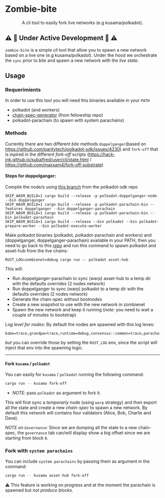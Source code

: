 # Zombie-bite

<div align="center">
<p>A cli tool to easily fork live networks (e.g kusama/polkadot).</p>
</div>

## :warning: :construction: Under Active Development :construction: :warning:

`zombie-bite` is a simple _cli_ tool that allow you to spawn a new network based on a live one (e.g kusama/polkadot). Under the hood we orchestrate the `sync` prior to _bite_ and spawn a new network with the _live state_.

## Usage

### Requerimients

In order to use this tool you will need this binaries available in your `PATH`

 - polkadot (and workers)
 - [chain-spec-generator](https://github.com/polkadot-fellows/runtimes/tree/main/chain-spec-generator) (from fellowship repo)
 - polkadot-parachain (to spawn with system parachains)

### Methods
Currently there are two different _bite_ methods `doppelganger`(based on https://github.com/paritytech/polkadot-sdk/issues/4230) and `fork-off` that is inpired in the different _fork-off_ scripts (https://hack-ink.github.io/subalfred/user/cli/state.html / https://github.com/maxsam4/fork-off-substrate).

#### Steps for doppelganger:

Compile the node/s using [this branch](https://github.com/paritytech/polkadot-sdk/tree/jv-doppelganger-node) from the polkadot-sdk repo

```
SKIP_WASM_BUILD=1 cargo build --release -p polkadot-doppelganger-node --bin doppelganger
SKIP_WASM_BUILD=1 cargo build --release -p polkadot-parachain-bin --features doppelganger --bin doppelganger-parachain
SKIP_WASM_BUILD=1 cargo build --release -p polkadot-parachain-bin --bin polkadot-parachain
SKIP_WASM_BUILD=1 cargo build --release --bin polkadot --bin polkadot-prepare-worker --bin polkadot-execute-worker
```

Make polkadot binaries (polkadot, polkadot-parachain and workers) and (doppelganger, doppelganger-parachain) available in your PATH, then you need to go back to this [_repo_](https://github.com/pepoviola/zombie-bite) and run this command to spawn polkadot and asset-hub from the live chains:

  ```
  RUST_LOG=zombienet=debug cargo run -- polkadot asset-hub
  ```

This will:

- Run doppelganger-parachain to sync (warp) asset-hub to a temp dir with the defaults overrides (2 nodes network)
- Run doppelganger to sync (warp) polkadot to a temp dir with the defaults overrides (2 nodes network)
- Generate the chain-spec without bootnodes
- Create a new snapshot to use with the new network in zombienet
- Spawn the new network and keep it running (_note_: you need to wait a couple of minutes to bootstrap)


_Log level for nodes_: By default the nodes are spawned with this log leves:
```
babe=trace,grandpa=trace,runtime=debug,consensus::common=trace,parachain=debug,sync=debug
```
_but_ you can override those by setting the `RUST_LOG` env, since the script will inject that env into the spawning logic.

---

#### Fork `kusama` / `polkadot`

You can easily for `kusama` / `polkadot` running the following command:
```bash
cargo run -- kusama fork-off
```

* _NOTE_: pass `polkadot` as argument to fork it.


This will first sync a _temporarly_ node (using `warp` strategy) and then export all the state and create a new _chain-spec_ to spawn a new network. By default this network will contains four validators (Alice, Bob, Charlie and Dave).

_NOTE on `Governance`_: Since we are dumping all the state to a new chain-spec, the `governance` tab can/will display show a big offset since we are starting from block `0`.


### Fork with `system parachains`

You can include `system parachains` by passing them as argument in the command:


```bash
cargo run -- kusama asset-hub fork-off
```

:warning: This feature is working on progress and at the moment the parachain is spawned but _not produce blocks_.


